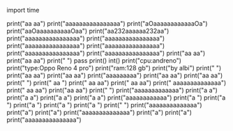

import time

print("aa            aa")
print("aaaaaaaaaaaaaaaa")
print("aOaaaaaaaaaaaaOa")
print("aaOaaaaaaaaaaOaa")
print("aa232aaaaaa232aa")
print("aaaaaaaaaaaaaaaa")
print("aaaaaaaaaaaaaaaa")
print("aaaaaaaaaaaaaaaa")
print("aaaaaaaaaaaaaaaa")
print("aaaaaaaaaaaaaaaa")
print("aaaaaaaaaaaaaaaa")
print("aa            aa")
print("aa            aa")
print("                                  ")
pass
print()
int()
print("cpu:andreno")
print("type:Oppo Reno 4 pro")
print("ram:128 gb")
print("by albi")
print("                                   ")
print("aa     aa")
print("aa     aa")
print("aaaaaaaaa")
print("aa     aa")
print("aa     aa")
print("                                        ")
print("        aa       ")
print("      aa  aa")
print("    aa      aa")
print("  aaaaaaaaaaaaaa")
print(" aa            aa")
print("aa              aa")
print("                                 ")
print("aaaaaaaaaaaaa")
print("a           a")
print("a           a")
print("a           a")
print("a           a")
print("aaaaaaaaaaaa")
print("a          ")
print("a          ")
print("a          ")
print("a          ")
print("a          ")
print("                              ")
print("aaaaaaaaaaaaaa")
print("a")
print("a")
print("aaaaaaaaaaaaaa")
print("a")
print("a")
print("aaaaaaaaaaaaaaa")





